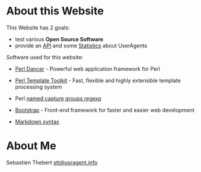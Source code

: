 # About this Website

This Website has 2 goals: 

  * test various **Open Source Software**
  * provide an [API](/documentation/api) and some [Statistics](/statistics) about UserAgents


Software used for this website:

  * [Perl Dancer](http://perldancer.org/) - Powerful web application framework for Perl
  * [Perl Template Toolkit](http://www.template-toolkit.org/) - Fast, flexible and highly extensible template processing system
  * Perl [named capture groups regexp](http://perldoc.perl.org/perlre.html#Regular-Expressions)

  * [Bootstrap](http://twitter.github.com/bootstrap/) - Front-end framework for faster and easier web development 
  * [Markdown syntax](http://daringfireball.net/projects/markdown/syntax)



# About Me

Sebastien Thebert <stt@usragent.info>
